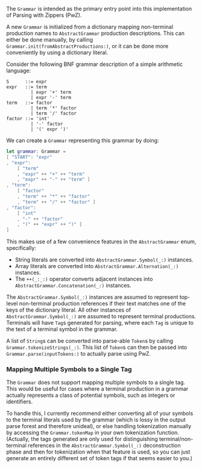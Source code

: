 The `Grammar` is intended as the primary entry point into this implementation of
Parsing with Zippers (PwZ).

A new `Grammar` is initialized from a dictionary mapping non-terminal production
names to `AbstractGrammar` production descriptions. This can either be done
manually, by calling `Grammar.init(fromAbstractProductions:)`, or it can be done
more conveniently by using a dictionary literal.

Consider the following BNF grammar description of a simple arithmetic language:

```
S      ::= expr
expr   ::= term
         | expr '+' term
         | expr '-' term
term   ::= factor
         | term '*' factor
         | term '/' factor
factor ::= 'int'
         | '-' factor
         | '(' expr ')'
```

We can create a `Grammar` representing this grammar by doing:

```swift
let grammar: Grammar =
[ "START": "expr"
, "expr":
    [ "term"
    , "expr" ++ "+" ++ "term"
    , "expr" ++ "-" ++ "term" ]
, "term":
    [ "factor"
    , "term" ++ "*" ++ "factor"
    , "term" ++ "/" ++ "factor" ]
, "factor":
    [ "int"
    , "-" ++ "factor"
    , "(" ++ "expr" ++ ")" ]
]
```

This makes use of a few convenience features in the `AbstractGrammar` enum,
specifically:

  * String literals are converted into `AbstractGrammar.Symbol(_:)` instances.
  * Array literals are converted into `AbstractGrammar.Alternation(_:)` instances.
  * The `++(_:_:)` operator converts adjacent instances into
    `AbstractGrammar.Concatenation(_:)` instances.

The `AbstractGrammar.Symbol(_:)` instances are assumed to represent top-level
non-terminal production references if their text matches one of the keys of the
dictionary literal. All other instances of `AbstractGrammar.Symbol(_:)` are
assumed to represent terminal productions. Terminals will have `Tag`s generated
for parsing, where each `Tag` is unique to the text of a terminal symbol in the
grammar.

A list of `String`s can be converted into parse-able `Token`s by calling
`Grammar.tokenizeStrings(_:)`. This list of `Token`s can then be passed into
`Grammar.parse(inputTokens:)` to actually parse using PwZ.

### Mapping Multiple Symbols to a Single Tag

The `Grammar` does not support mapping multiple symbols to a single tag. This
would be useful for cases where a terminal production in a grammar actually
represents a class of potential symbols, such as integers or identifiers.

To handle this, I currently recommend either converting all of your symbols to
the terminal literals used by the grammar (which is lossy in the output parse
forest and therefore unideal), or else handling tokenization manually by
accessing the `Grammar.tokenMap` in your own tokenization function. (Actually,
the tags generated are only used for distinguishing terminal/non-terminal
references in the `AbstractGrammar.Symbol(_:)` deconstruction phase and then for
tokenization when that feature is used, so you can just generate an entirely
different set of token tags if that seems easier to you.)
